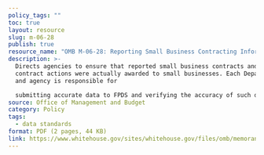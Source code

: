 ```yaml
---
policy_tags: ""
toc: true
layout: resource
slug: m-06-28
publish: true
resource_name: "OMB M-06-28: Reporting Small Business Contracting Information "
description: >-
  Directs agencies to ensure that reported small business contracts and related
  contract actions were actually awarded to small businesses. Each Department
  and agency is responsible for

  submitting accurate data to FPDS and verifying the accuracy of such data. Dated September 26, 2006.
source: Office of Management and Budget
category: Policy
tags:
  - data standards
format: PDF (2 pages, 44 KB)
link: https://www.whitehouse.gov/sites/whitehouse.gov/files/omb/memoranda/2006/m06-28.pdf
---
```

